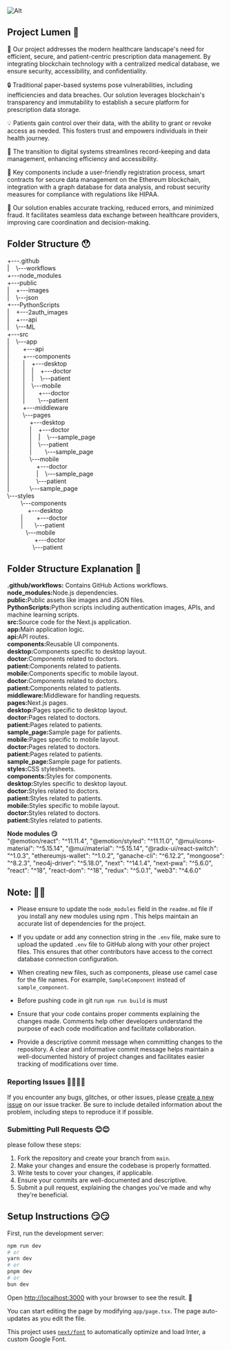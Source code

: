 ![Alt](https://repobeats.axiom.co/api/embed/5b856a2914d963228592b041fc375c4f001137bc.svg "Repobeats analytics image")

## Project Lumen 🙂

🏥 Our project addresses the modern healthcare landscape's need for efficient, secure, and patient-centric prescription data management. By integrating blockchain technology with a centralized medical database, we ensure security, accessibility, and confidentiality.

🔒 Traditional paper-based systems pose vulnerabilities, including inefficiencies and data breaches. Our solution leverages blockchain's transparency and immutability to establish a secure platform for prescription data storage.

💡 Patients gain control over their data, with the ability to grant or revoke access as needed. This fosters trust and empowers individuals in their health journey.

🚀 The transition to digital systems streamlines record-keeping and data management, enhancing efficiency and accessibility.

🔐 Key components include a user-friendly registration process, smart contracts for secure data management on the Ethereum blockchain, integration with a graph database for data analysis, and robust security measures for compliance with regulations like HIPAA.

🌟 Our solution enables accurate tracking, reduced errors, and minimized fraud. It facilitates seamless data exchange between healthcare providers, improving care coordination and decision-making.

## Folder Structure 😯

<p>+---.github <br />
|&nbsp &nbsp \---workflows <br />
+---node_modules <br />
+---public <br />
|&nbsp &nbsp +---images<br />
|&nbsp &nbsp \---json<br />
+---PythonScripts<br />
|&nbsp &nbsp +---2auth_images<br />
|&nbsp &nbsp +---api<br />
|&nbsp &nbsp \---ML<br />
+---src<br />
|&nbsp &nbsp \---app<br />
|&nbsp &nbsp &nbsp &nbsp +---api<br />
|&nbsp &nbsp &nbsp &nbsp +---components<br />
|&nbsp &nbsp &nbsp &nbsp |&nbsp &nbsp +---desktop<br />
|&nbsp &nbsp &nbsp &nbsp |&nbsp &nbsp |&nbsp &nbsp +---doctor<br />
|&nbsp &nbsp &nbsp &nbsp |&nbsp &nbsp |&nbsp &nbsp \---patient<br />
|&nbsp &nbsp &nbsp &nbsp |&nbsp &nbsp \---mobile<br />
|&nbsp &nbsp &nbsp &nbsp |&nbsp &nbsp &nbsp &nbsp +---doctor<br />
|&nbsp &nbsp &nbsp &nbsp |&nbsp &nbsp &nbsp &nbsp \---patient<br />
|&nbsp &nbsp &nbsp &nbsp +---middleware<br />
|&nbsp &nbsp &nbsp &nbsp \---pages<br />
|&nbsp &nbsp &nbsp &nbsp &nbsp &nbsp +---desktop<br />
|&nbsp &nbsp &nbsp &nbsp &nbsp &nbsp |&nbsp &nbsp +---doctor<br />
|&nbsp &nbsp &nbsp &nbsp &nbsp &nbsp |&nbsp &nbsp |&nbsp &nbsp \---sample_page<br />
|&nbsp &nbsp &nbsp &nbsp &nbsp &nbsp |&nbsp &nbsp \---patient<br />
|&nbsp &nbsp &nbsp &nbsp &nbsp &nbsp |&nbsp &nbsp &nbsp &nbsp \---sample_page<br />
|&nbsp &nbsp &nbsp &nbsp &nbsp &nbsp \---mobile<br />
|&nbsp &nbsp &nbsp &nbsp &nbsp &nbsp &nbsp &nbsp +---doctor<br />
|&nbsp &nbsp &nbsp &nbsp &nbsp &nbsp &nbsp &nbsp |&nbsp &nbsp \---sample_page<br />
|&nbsp &nbsp &nbsp &nbsp &nbsp &nbsp &nbsp &nbsp  \---patient<br />
|&nbsp &nbsp &nbsp &nbsp &nbsp &nbsp \---sample_page<br />
\---styles<br />
 &nbsp &nbsp &nbsp &nbsp \---components<br />
 &nbsp &nbsp &nbsp &nbsp &nbsp &nbsp +---desktop<br />
 &nbsp &nbsp &nbsp &nbsp |&nbsp &nbsp &nbsp &nbsp +---doctor<br />
 &nbsp &nbsp &nbsp &nbsp |&nbsp &nbsp&nbsp &nbsp  \---patient<br />
 &nbsp &nbsp &nbsp &nbsp&nbsp &nbsp  \---mobile<br />
 &nbsp &nbsp &nbsp &nbsp &nbsp &nbsp &nbsp &nbsp +---doctor<br />
 &nbsp &nbsp &nbsp &nbsp&nbsp &nbsp &nbsp &nbsp  \---patient<br />
</p>

## Folder Structure Explanation 🤨

<b>.github/workflows:</b> Contains GitHub Actions workflows.<br />
<b>node_modules:</b>Node.js dependencies.<br />
<b>public:</b>Public assets like images and JSON files.<br />
<b>PythonScripts:</b>Python scripts including authentication images, APIs, and machine learning scripts.<br />
<b>src:</b>Source code for the Next.js application.<br />
<b>app:</b>Main application logic.<br />
<b>api:</b>API routes.<br />
<b>components:</b>Reusable UI components.<br />
<b>desktop:</b>Components specific to desktop layout.<br />
<b>doctor:</b>Components related to doctors.<br />
<b>patient:</b>Components related to patients.<br />
<b>mobile:</b>Components specific to mobile layout.<br />
<b>doctor:</b>Components related to doctors.<br />
<b>patient:</b>Components related to patients.<br />
<b>middleware:</b>Middleware for handling requests.<br />
<b>pages:</b>Next.js pages.<br />
<b>desktop:</b>Pages specific to desktop layout.<br />
<b>doctor:</b>Pages related to doctors.<br />
<b>patient:</b>Pages related to patients.<br />
<b>sample_page:</b>Sample page for patients.<br />
<b>mobile:</b>Pages specific to mobile layout.<br />
<b>doctor:</b>Pages related to doctors.<br />
<b>patient:</b>Pages related to patients.<br />
<b>sample_page:</b>Sample page for patients.<br />
<b>styles:</b>CSS stylesheets.<br />
<b>components:</b>Styles for components.<br />
<b>desktop:</b>Styles specific to desktop layout.<br />
<b>doctor:</b>Styles related to doctors.<br />
<b>patient:</b>Styles related to patients.<br />
<b>mobile:</b>Styles specific to mobile layout.<br />
<b>doctor:</b>Styles related to doctors.<br />
<b>patient:</b>Styles related to patients.<br />

<p><b>Node modules 😏</b></br>
 "@emotion/react": "^11.11.4",
        "@emotion/styled": "^11.11.0",
        "@mui/icons-material": "^5.15.14",
        "@mui/material": "^5.15.14",
        "@radix-ui/react-switch": "^1.0.3",
        "ethereumjs-wallet": "^1.0.2",
        "ganache-cli": "^6.12.2",
        "mongoose": "^8.2.3",
        "neo4j-driver": "^5.18.0",
        "next": "^14.1.4",
        "next-pwa": "^5.6.0",
        "react": "^18",
        "react-dom": "^18",
        "redux": "^5.0.1",
        "web3": "^4.6.0" 
</p>

## Note: 🥸🥸

- Please ensure to update the `node_modules` field in the `readme.md` file if you install any new modules using npm . This helps maintain an accurate list of dependencies for the project.

- If you update or add any connection string in the `.env` file, make sure to upload the updated `.env` file to GitHub along with your other project files. This ensures that other contributors have access to the correct database connection configuration.

- When creating new files, such as components, please use camel case for the file names. For example, `SampleComponent` instead of `sample_component`.
- Before pushing code in git run `npm run build` is must
- Ensure that your code contains proper comments explaining the changes made. Comments help other developers understand the purpose of each code modification and facilitate collaboration.

- Provide a descriptive commit message when committing changes to the repository. A clear and informative commit message helps maintain a well-documented history of project changes and facilitates easier tracking of modifications over time.

### Reporting Issues 🤦‍♀️🤦‍♂️

If you encounter any bugs, glitches, or other issues, please [create a new issue](link-to-issue-tracker) on our issue tracker. Be sure to include detailed information about the problem, including steps to reproduce it if possible.

### Submitting Pull Requests 😊😊

please follow these steps:

1. Fork the repository and create your branch from `main`.
2. Make your changes and ensure the codebase is properly formatted.
3. Write tests to cover your changes, if applicable.
4. Ensure your commits are well-documented and descriptive.
5. Submit a pull request, explaining the changes you've made and why they're beneficial.

## Setup Instructions 😏😏

First, run the development server:

```bash
npm run dev
# or
yarn dev
# or
pnpm dev
# or
bun dev
```

Open [http://localhost:3000](http://localhost:3000) with your browser to see the result. 🤗

You can start editing the page by modifying `app/page.tsx`. The page auto-updates as you edit the file.

This project uses [`next/font`](https://nextjs.org/docs/basic-features/font-optimization) to automatically optimize and load Inter, a custom Google Font.
